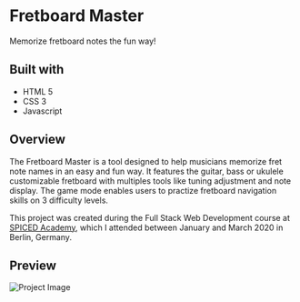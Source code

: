 # Fretboard Master

Memorize fretboard notes the fun way!

## Built with

 * HTML 5
 * CSS 3
 * Javascript

## Overview

The Fretboard Master is a tool designed to help musicians memorize fret note names in an easy and fun way. It features the guitar, bass or ukulele customizable fretboard with multiples tools like tuning adjustment and note display. The game mode enables users to practize fretboard navigation skills on 3 difficulty levels.

This project was created during the Full Stack Web Development course at <a href="http://www.spiced-academy.com/">SPICED Academy</a>, which I 
attended between January and March 2020 in Berlin, Germany. 

 ## Preview
 
![Project Image](https://github.com/Chris-Z-85/connect-four/blob/master/fretboardmaster/fretboardmaster.gif?raw=true)